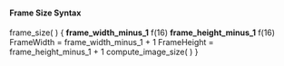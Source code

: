 #### Frame Size Syntax

<div class="syntax">
frame_size( ) {
    <b>frame_width_minus_1</b>                                               f(16)
    <b>frame_height_minus_1</b>                                              f(16)
    FrameWidth = frame_width_minus_1 + 1
    FrameHeight = frame_height_minus_1 + 1
    compute_image_size( )
}
</div>
